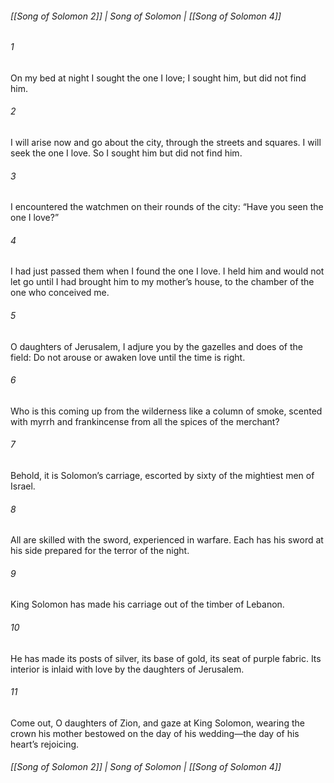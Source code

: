 ###### [[Song of Solomon 2]] | Song of Solomon | [[Song of Solomon 4]]

###### 1
On my bed at night I sought the one I love; I sought him, but did not find him.
###### 2
I will arise now and go about the city, through the streets and squares. I will seek the one I love. So I sought him but did not find him.
###### 3
I encountered the watchmen on their rounds of the city: “Have you seen the one I love?”
###### 4
I had just passed them when I found the one I love. I held him and would not let go until I had brought him to my mother’s house, to the chamber of the one who conceived me.
###### 5
O daughters of Jerusalem, I adjure you by the gazelles and does of the field: Do not arouse or awaken love until the time is right.
###### 6
Who is this coming up from the wilderness like a column of smoke, scented with myrrh and frankincense from all the spices of the merchant?
###### 7
Behold, it is Solomon’s carriage, escorted by sixty of the mightiest men of Israel.
###### 8
All are skilled with the sword, experienced in warfare. Each has his sword at his side prepared for the terror of the night.
###### 9
King Solomon has made his carriage out of the timber of Lebanon.
###### 10
He has made its posts of silver, its base of gold, its seat of purple fabric. Its interior is inlaid with love by the daughters of Jerusalem.
###### 11
Come out, O daughters of Zion, and gaze at King Solomon, wearing the crown his mother bestowed on the day of his wedding—the day of his heart’s rejoicing.

###### [[Song of Solomon 2]] | Song of Solomon | [[Song of Solomon 4]]

